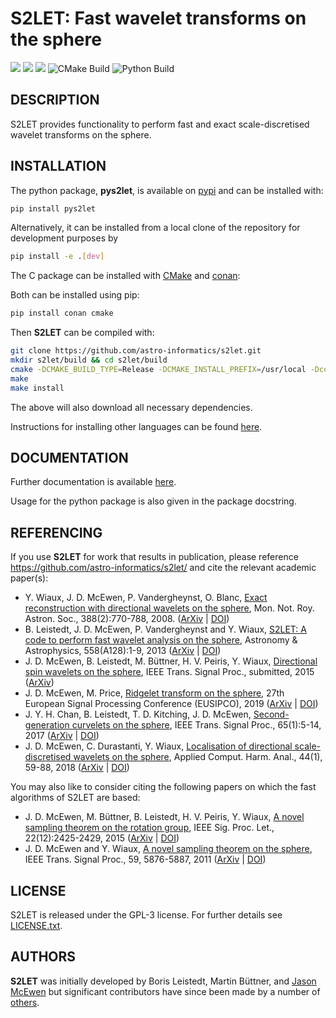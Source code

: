 # S2LET: Fast wavelet transforms on the sphere

[docs-img]: https://img.shields.io/badge/docs-stable-blue.svg
[docs-url]: https://astro-informatics.github.io/s2let/
[bintray-img]: https://img.shields.io/bintray/v/astro-informatics/astro-informatics/s2let:astro-informatics?label=C%20package
[bintray-url]: https://bintray.com/astro-informatics/astro-informatics/s2let:astro-informatics/2.2.0:stable/link
[pypi-img]: https://badge.fury.io/py/pys2let.svg
[pypi-url]: https://badge.fury.io/py/pys2let
[codefactor-img]: https://www.codefactor.io/repository/github/astro-informatics/s2let/badge/main
[codefactor-url]: https://www.codefactor.io/repository/github/astro-informatics/s2let/overview/main

[![][docs-img]][docs-url]
[![][bintray-img]][bintray-url]
[![][pypi-img]][pypi-url]
![CMake Build](https://github.com/astro-informatics/s2let/workflows/CMake%20Build/badge.svg)
![Python Build](https://github.com/astro-informatics/s2let/workflows/Python%20Build/badge.svg)

## DESCRIPTION

S2LET provides functionality to perform fast and exact scale-discretised
wavelet transforms on the sphere.

## INSTALLATION

The python package, <strong>pys2let</strong>, is available on <a href="https://pypi.org/project/pys2let/">pypi</a> and can be installed with:
 
 ```bash
 pip install pys2let
 ```

Alternatively, it can be installed from a local clone of the repository for development purposes by

 ```bash
 pip install -e .[dev]
 ```

The C package can be installed with [CMake](https://cmake.org) and
[conan](https://docs.conan.io/en/latest/howtos/other_languages_package_manager/python.html):

Both can be installed using pip:

```bash
pip install conan cmake
```

Then **S2LET** can be compiled with:

```bash
git clone https://github.com/astro-informatics/s2let.git
mkdir s2let/build && cd s2let/build
cmake -DCMAKE_BUILD_TYPE=Release -DCMAKE_INSTALL_PREFIX=/usr/local -Dconan_deps=ON  -Dcfitsio=ON ..
make
make install
```

The above will also download all necessary dependencies.

Instructions for installing other languages can be found [here](https://astro-informatics.github.io/s2let/).


## DOCUMENTATION

Further documentation is available [here](https://astro-informatics.github.io/s2let/).

Usage for the python package is also given in the package docstring.


## REFERENCING

If you use <strong>S2LET</strong> for work that results in publication, please reference <a href="http://github.com/astro-informatics/s2let">https://github.com/astro-informatics/s2let/</a> and cite the relevant academic paper(s):

- Y. Wiaux, J. D. McEwen,  P. Vandergheynst, O. Blanc,
  <a href="http://www.jasonmcewen.org/publication/wiaux-2007-sdw/">Exact reconstruction with directional wavelets on the sphere</a>, Mon. Not. Roy. Astron. Soc., 388(2):770-788, 2008. (<a href="http://arxiv.org/abs/arXiv:0712.3519">ArXiv</a>
  | <a href="http://dx.doi.org/10.1111/j.1365-2966.2008.13448.x">DOI</a>)
- B. Leistedt, J. D. McEwen, P. Vandergheynst and Y. Wiaux, <a href="http://www.jasonmcewen.org/publication/leistedt-s-2-let-axisym/">S2LET: A code to perform fast wavelet analysis on the sphere</a>, Astronomy & Astrophysics, 558(A128):1-9, 2013 (<a href="http://arxiv.org/abs/1211.1680">ArXiv</a> | <a href="http://dx.doi.org/10.1051/0004-6361/201220729">DOI</a>)
- J. D. McEwen,  B. Leistedt, M. B&uuml;ttner, H. V. Peiris, Y. Wiaux, <a href="http://www.jasonmcewen.org/publication/mcewen-s-2-let-spin/">Directional spin wavelets on the sphere</a>, IEEE Trans. Signal Proc., submitted, 2015 (<a href="http://arxiv.org/abs/1509.06749">ArXiv</a>)
-  J. D. McEwen, M. Price, <a href="http://www.jasonmcewen.org/publication/mcewen-s-2-let-ridgelets/">Ridgelet transform on the sphere</a>, 27th European Signal Processing Conference (EUSIPCO), 2019 (<a href="http://arxiv.org/abs/1510.01595v1">ArXiv</a> | <a href="http://dx.doi.org/10.23919/EUSIPCO.2019.8903034">DOI</a>)
- J. Y. H. Chan, B. Leistedt, T. D. Kitching, J. D. McEwen, <a href="http://www.jasonmcewen.org/publication/chan-s-2-let-curvelets/">Second-generation curvelets on the sphere</a>, IEEE Trans. Signal Proc., 65(1):5-14, 2017 (<a href="http://arxiv.org/abs/1511.05578">ArXiv</a> | <a href="http://dx.doi.org/10.1109/TSP.2016.2600506">DOI</a>)
- J. D. McEwen,  C. Durastanti, Y. Wiaux, <a href="http://www.jasonmcewen.org/publication/mcewen-s-2-let-localisation/">Localisation of directional scale-discretised wavelets on the sphere</a>, Applied Comput. Harm. Anal., 44(1), 59-88, 2018 (<a href="http://arxiv.org/abs/1509.06749">ArXiv</a> | <a href="http://dx.doi.org/10.1016/j.acha.2016.03.009">DOI</a>)

You may also like to consider citing the following papers on which the fast algorithms of S2LET are based:
- J. D. McEwen, M. B&uuml;ttner, B. Leistedt, H. V. Peiris, Y. Wiaux, <a href="http://ieeexplore.ieee.org/document/7298431/">A novel sampling theorem on the rotation group</a>, IEEE Sig. Proc. Let., 22(12):2425-2429, 2015 (<a href="http://arxiv.org/abs/1508.03101">ArXiv</a> | <a href="http://dx.doi.org/10.1109/LSP.2015.2490676">DOI</a>)
- J. D. McEwen and Y. Wiaux, <a href="http://www.jasonmcewen.org/publication/mcewen-so-3/">A
 novel sampling theorem on the sphere</a>, IEEE Trans. Signal Proc., 59, 5876-5887, 2011 (<a href="http://arxiv.org/abs/1110.6298">ArXiv</a>
 | <a href="http://dx.doi.org/10.1109/TSP.2011.2166394">DOI</a>)




## LICENSE

S2LET is released under the GPL-3 license.  For further details see 
[LICENSE.txt](https://github.com/astro-informatics/s2let/blob/main/LICENSE).

## AUTHORS

**S2LET** was initially developed by Boris Leistedt, Martin B&uuml;ttner, and <a href="http://www.jasonmcewen.org/">Jason McEwen</a> but significant contributors have since been made by a number of <a href="https://github.com/astro-informatics/s2let/graphs/contributors">others</a>.
